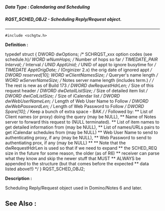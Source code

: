 ##### Data Type : Calendaring and Scheduling
##### RQST_SCHED_OBJ2 - Scheduling Reply/Request object.
---
```
#include <schgtw.h>
```

**Definition :**

typedef struct {
    DWORD           dwOptions;       /* SCHRQST_xxx option codes (see 
schedule.h)*/
    WORD            wNumHops;        /* Number of hops so far */
    TIMEDATE_PAIR   Interval;        /* Interval */
    UNID            ApptUnid;        /* UNID of appt to ignore busytime for */
    TIMEDATE        ApptOrigDate;    /* (Orginizer 2.x) the orig date of 
ignored appt */
    DWORD           reserved[10];
    WORD            wClientNamesSize; /* Queryer's name length */
    WORD            wServerNameSize; /* Notes server name length (includes 
term.) */
    /* The rest is new as of Build 173 */
    DWORD           dwRequestHdrLen;    /* Size of this request header */
    DWORD           dwDetailListSize;   /* Size of detailed item list  */
    DWORD           dwiCalListSize;     /* Size of iCalendar list */
    DWORD           dwWebUserNameLen;   /* Length of Web User Name to Follow */
    DWORD           dwWebPasswordLen;   /* Length of Web Password to Follow  */
    DWORD           Spare[10];          /* Keep a bunch of extra space - BAK */
/* Followed by:
**  List of Client names (or proxy) doing the query (may be NULL),
**  Name of Notes server to forward this request to (NULL terminated).
**  List of item names to get detailed information from (may be NULL),
**  List of names/URLs pairs to get iCalendar schedules from (may be NULL)
**  Web User Name to send to authenticating proxy, if any (may be NULL),
**  Web Password to send to authentiating prox, if any (may be NULL)
**
** Note that the dwRequestHdrLen is used so that if we need to expand
** the SCHED_REQ size in the future for some reason, the older (as of R6)
** receiver can parse what they know and skip the newer stuff that MUST
** ALWAYS be appended to the structure (but that comes before the expected 
** data listed above!!)
*/
} RQST_SCHED_OBJ2;

**Description :**

Scheduling Reply/Request object used in Domino/Notes 6 and later.


**See Also :**
---
